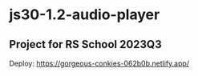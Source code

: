 # js30-1.2-audio-player
Project for RS School 2023Q3
---
Deploy:
https://gorgeous-conkies-062b0b.netlify.app/
